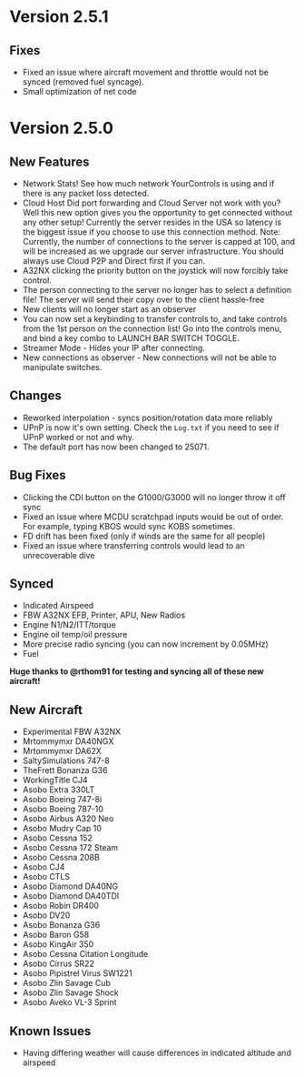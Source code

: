 # Version 2.5.1
## Fixes
* Fixed an issue where aircraft movement and throttle would not be synced (removed fuel syncage).
* Small optimization of net code

# Version 2.5.0

## New Features
* Network Stats! See how much network YourControls is using and if there is any packet loss detected.
* Cloud Host Did port forwarding and Cloud Server not work with you? Well this new option gives you the opportunity to get connected without any other setup! Currently the server resides in the USA so latency is the biggest issue if you choose to use this connection method.
Note: Currently, the number of connections to the server is capped at 100, and will be increased as we upgrade our server infrastructure. You should always use Cloud P2P and Direct first if you can.
* A32NX clicking the priority button on the joystick will now forcibly take control.
* The person connecting to the server no longer has to select a definition file! The server will send their copy over to the client hassle-free
* New clients will no longer start as an observer
* You can now set a keybinding to transfer controls to, and take controls from the 1st person on the connection list! Go into the controls menu, and bind a key combo to LAUNCH BAR SWITCH TOGGLE.
* Streamer Mode - Hides your IP after connecting.
* New connections as observer - New connections will not be able to manipulate switches.

## Changes
* Reworked interpolation - syncs position/rotation data more reliably
* UPnP is now it's own setting. Check the `Log.txt` if you need to see if UPnP worked or not and why.
* The default port has now been changed to 25071.

## Bug Fixes
* Clicking the CDI button on the G1000/G3000 will no longer throw it off sync
* Fixed an issue where MCDU scratchpad inputs would be out of order. For example, typing KBOS would sync KOBS sometimes.
* FD drift has been fixed (only if winds are the same for all people)
* Fixed an issue where transferring controls would lead to an unrecoverable dive

## Synced
* Indicated Airspeed
* FBW A32NX EFB, Printer, APU, New Radios
* Engine N1/N2/ITT/torque
* Engine oil temp/oil pressure
* More precise radio syncing (you can now increment by 0.05MHz)
* Fuel

**Huge thanks to @rthom91 for testing and syncing all of these new aircraft!**

## New Aircraft
* Experimental FBW A32NX
* Mrtommymxr DA40NGX
* Mrtommymxr DA62X
* SaltySimulations 747-8
* TheFrett Bonanza G36
* WorkingTitle CJ4
* Asobo Extra 330LT
* Asobo Boeing 747-8i
* Asobo Boeing 787-10
* Asobo Airbus A320 Neo
* Asobo Mudry Cap 10
* Asobo Cessna 152
* Asobo Cessna 172 Steam
* Asobo Cessna 208B
* Asobo CJ4
* Asobo CTLS
* Asobo Diamond DA40NG
* Asobo Diamond DA40TDI
* Asobo Robin DR400
* Asobo DV20
* Asobo Bonanza G36
* Asobo Baron G58
* Asobo KingAir 350
* Asobo Cessna Citation Longitude
* Asobo Cirrus SR22
* Asobo Pipistrel Virus SW1221
* Asobo Zlin Savage Cub
* Asobo Zlin Savage Shock
* Asobo Aveko VL-3 Sprint

## Known Issues
* Having differing weather will cause differences in indicated altitude and airspeed